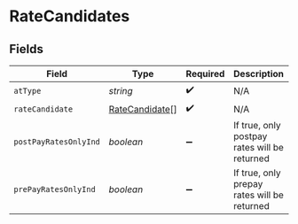 # RateCandidates


## Fields

| Field                                                   | Type                                                    | Required                                                | Description                                             | Example                                                 |
| ------------------------------------------------------- | ------------------------------------------------------- | ------------------------------------------------------- | ------------------------------------------------------- | ------------------------------------------------------- |
| `atType`                                                | *string*                                                | :heavy_check_mark:                                      | N/A                                                     | RateCandidates                                          |
| `rateCandidate`                                         | [RateCandidate](../../models/shared/ratecandidate.md)[] | :heavy_check_mark:                                      | N/A                                                     |                                                         |
| `postPayRatesOnlyInd`                                   | *boolean*                                               | :heavy_minus_sign:                                      | If true, only postpay rates will be returned            |                                                         |
| `prePayRatesOnlyInd`                                    | *boolean*                                               | :heavy_minus_sign:                                      | If true, only prepay rates will be returned             |                                                         |